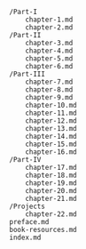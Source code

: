 
    /Part-I
        chapter-1.md
        chapter-2.md
    /Part-II
        chapter-3.md
        chapter-4.md
        chapter-5.md
        chapter-6.md
    /Part-III
        chapter-7.md
        chapter-8.md
        chapter-9.md
        chapter-10.md
        chapter-11.md
        chapter-12.md
        chapter-13.md
        chapter-14.md
        chapter-15.md
        chapter-16.md
    /Part-IV
        chapter-17.md
        chapter-18.md
        chapter-19.md
        chapter-20.md
        chapter-21.md
    /Projects
        chapter-22.md
    preface.md
    book-resources.md
    index.md
